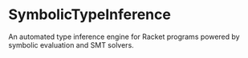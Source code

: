 # SymbolicTypeInference
An automated type inference engine for Racket programs powered by symbolic evaluation and SMT solvers.
